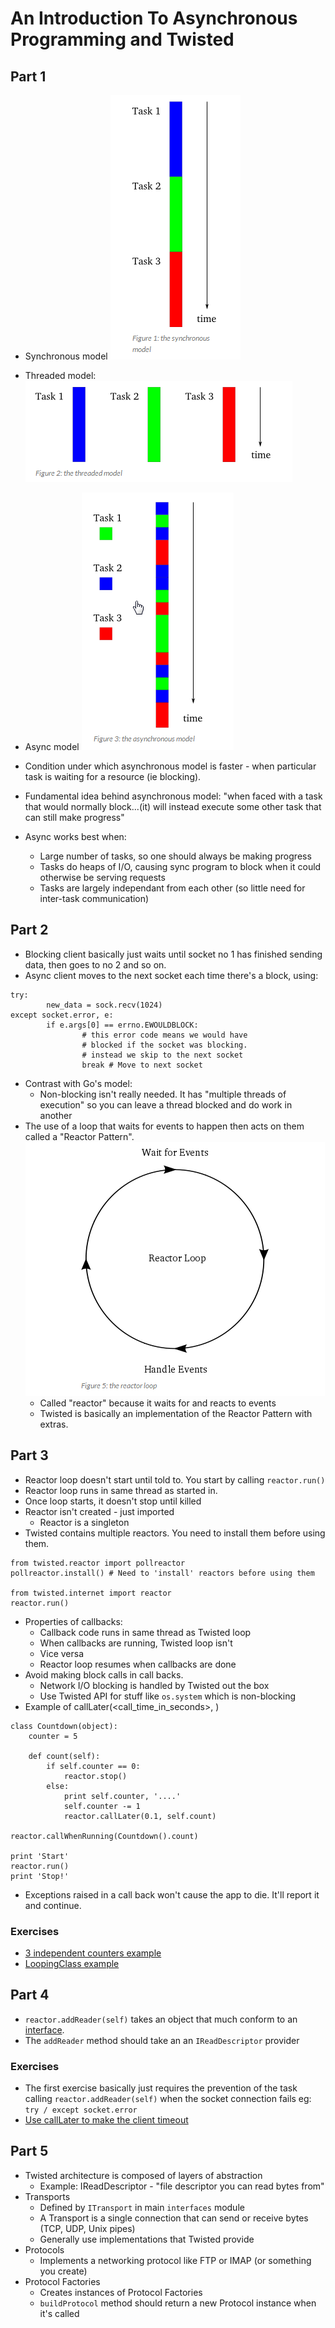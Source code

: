 # An Introduction To Asynchronous Programming and Twisted

## Part 1

* Synchronous model
	<img src="./images/synchronous-model.png"></img>
* Threaded model:
	<img src="./images/threaded-model.png"></img>
* Async model
	<img src="./images/async-model.png"></img>

* Condition under which asynchronous model is faster - when particular task is waiting for a resource (ie blocking).
* Fundamental idea behind asynchronous model: "when faced with a task that would normally block...(it) will instead execute some other task that can still make progress"
* Async works best when:
    * Large number of tasks, so one should always be making progress
    * Tasks do heaps of I/O, causing sync program to block when it could otherwise be serving requests
    * Tasks are largely independant from each other (so little need for inter-task communication)

## Part 2

* Blocking client basically just waits until socket no 1 has finished sending data, then goes to no 2 and so on.
* Async client moves to the next socket each time there's a block, using:

```
try:
		new_data = sock.recv(1024)
except socket.error, e:
		if e.args[0] == errno.EWOULDBLOCK:
				# this error code means we would have
				# blocked if the socket was blocking.
				# instead we skip to the next socket
				break # Move to next socket
```

* Contrast with Go's model:
    * Non-blocking isn't really needed. It has "multiple threads of execution" so you can leave a thread blocked and do work in another
* The use of a loop that waits for events to happen then acts on them called a "Reactor Pattern".
<img src="./images/reactor-pattern.png"></img>
    * Called "reactor" because it waits for and reacts to events
    * Twisted is basically an implementation of the Reactor Pattern with extras.

## Part 3

* Reactor loop doesn't start until told to. You start by calling ```reactor.run()```
* Reactor loop runs in same thread as started in.
* Once loop starts, it doesn't stop until killed
* Reactor isn't created - just imported
    * Reactor is a singleton
* Twisted contains multiple reactors. You need to install them before using them.
```
from twisted.reactor import pollreactor
pollreactor.install() # Need to 'install' reactors before using them

from twisted.internet import reactor
reactor.run()
```
* Properties of callbacks:
    * Callback code runs in same thread as Twisted loop
    * When callbacks are running, Twisted loop isn't
    * Vice versa
    * Reactor loop resumes when callbacks are done 
* Avoid making block calls in call backs.
    * Network I/O blocking is handled by Twisted out the box
    * Use Twisted API for stuff like ```os.system``` which is non-blocking
* Example of callLater(<call_time_in_seconds>, <method>)
```
class Countdown(object):
    counter = 5

    def count(self):
        if self.counter == 0:
            reactor.stop()
        else:
            print self.counter, '....'
            self.counter -= 1
            reactor.callLater(0.1, self.count)

reactor.callWhenRunning(Countdown().count)

print 'Start'
reactor.run()
print 'Stop!'
```
* Exceptions raised in a call back won't cause the app to die. It'll report it and continue.

### Exercises

* [3 independent counters example](./part_3_ex_1.py)
* [LoopingClass example](./part_3_ex_2.py)

## Part 4

* ```reactor.addReader(self)``` takes an object that much conform to an [interface](http://twistedmatrix.com/trac/browser/tags/releases/twisted-8.2.0/twisted/internet/interfaces.py).
* The ```addReader``` method should take an an ```IReadDescriptor``` provider

### Exercises

* The first exercise basically just requires the prevention of the task calling ```reactor.addReader(self)``` when the socket connection fails eg: ```try / except socket.error```
* [Use callLater to make the client timeout](./part_4_ex_2.py) 

## Part 5

* Twisted architecture is composed of layers of abstraction
	* Example: IReadDescriptor - "file descriptor you can read bytes from"
* Transports
	* Defined by ```ITransport``` in main ```interfaces``` module
	* A Transport is a single connection that can send or receive bytes (TCP, UDP, Unix pipes)
	* Generally use implementations that Twisted provide
* Protocols
	* Implements a networking protocol like FTP or IMAP (or something you create)
* Protocol Factories
	* Creates instances of Protocol Factories
	* ```buildProtocol``` method should return a new Protocol instance when it's called


